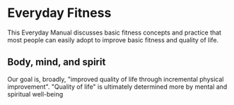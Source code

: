 # Everyday Fitness

This Everyday Manual discusses basic fitness concepts and practice that most people can easily adopt to improve basic fitness and quality of life.

## Body, mind, and spirit

Our goal is, broadly, "improved quality of life through incremental physical improvement". "Quality of life" is ultimately determined more by mental and spiritual well-being
